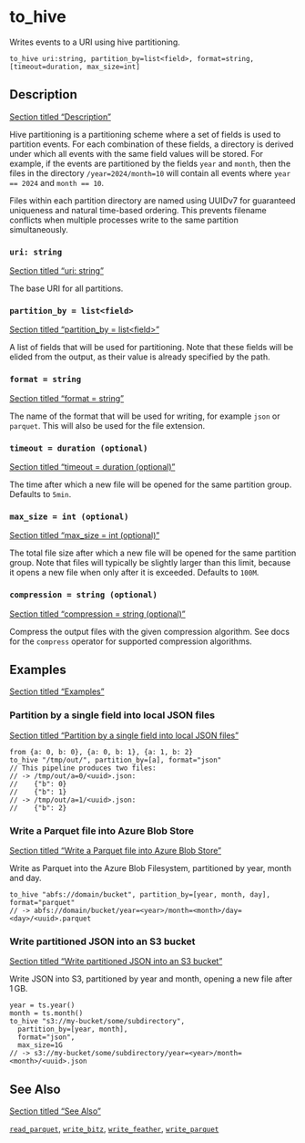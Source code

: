 # to_hive

Writes events to a URI using hive partitioning.

```tql
to_hive uri:string, partition_by=list<field>, format=string, [timeout=duration, max_size=int]
```

## Description

[Section titled “Description”](#description)

Hive partitioning is a partitioning scheme where a set of fields is used to partition events. For each combination of these fields, a directory is derived under which all events with the same field values will be stored. For example, if the events are partitioned by the fields `year` and `month`, then the files in the directory `/year=2024/month=10` will contain all events where `year == 2024` and `month == 10`.

Files within each partition directory are named using UUIDv7 for guaranteed uniqueness and natural time-based ordering. This prevents filename conflicts when multiple processes write to the same partition simultaneously.

### `uri: string`

[Section titled “uri: string”](#uri-string)

The base URI for all partitions.

### `partition_by = list<field>`

[Section titled “partition\_by = list\<field>”](#partition_by--listfield)

A list of fields that will be used for partitioning. Note that these fields will be elided from the output, as their value is already specified by the path.

### `format = string`

[Section titled “format = string”](#format--string)

The name of the format that will be used for writing, for example `json` or `parquet`. This will also be used for the file extension.

### `timeout = duration (optional)`

[Section titled “timeout = duration (optional)”](#timeout--duration-optional)

The time after which a new file will be opened for the same partition group. Defaults to `5min`.

### `max_size = int (optional)`

[Section titled “max\_size = int (optional)”](#max_size--int-optional)

The total file size after which a new file will be opened for the same partition group. Note that files will typically be slightly larger than this limit, because it opens a new file when only after it is exceeded. Defaults to `100M`.

### `compression = string (optional)`

[Section titled “compression = string (optional)”](#compression--string-optional)

Compress the output files with the given compression algorithm. See docs for the `compress` operator for supported compression algorithms.

## Examples

[Section titled “Examples”](#examples)

### Partition by a single field into local JSON files

[Section titled “Partition by a single field into local JSON files”](#partition-by-a-single-field-into-local-json-files)

```tql
from {a: 0, b: 0}, {a: 0, b: 1}, {a: 1, b: 2}
to_hive "/tmp/out/", partition_by=[a], format="json"
// This pipeline produces two files:
// -> /tmp/out/a=0/<uuid>.json:
//    {"b": 0}
//    {"b": 1}
// -> /tmp/out/a=1/<uuid>.json:
//    {"b": 2}
```

### Write a Parquet file into Azure Blob Store

[Section titled “Write a Parquet file into Azure Blob Store”](#write-a-parquet-file-into-azure-blob-store)

Write as Parquet into the Azure Blob Filesystem, partitioned by year, month and day.

```tql
to_hive "abfs://domain/bucket", partition_by=[year, month, day], format="parquet"
// -> abfs://domain/bucket/year=<year>/month=<month>/day=<day>/<uuid>.parquet
```

### Write partitioned JSON into an S3 bucket

[Section titled “Write partitioned JSON into an S3 bucket”](#write-partitioned-json-into-an-s3-bucket)

Write JSON into S3, partitioned by year and month, opening a new file after 1 GB.

```tql
year = ts.year()
month = ts.month()
to_hive "s3://my-bucket/some/subdirectory",
  partition_by=[year, month],
  format="json",
  max_size=1G
// -> s3://my-bucket/some/subdirectory/year=<year>/month=<month>/<uuid>.json
```

## See Also

[Section titled “See Also”](#see-also)

[`read_parquet`](/reference/operators/read_parquet), [`write_bitz`](/reference/operators/write_bitz), [`write_feather`](/reference/operators/write_feather), [`write_parquet`](/reference/operators/write_parquet)